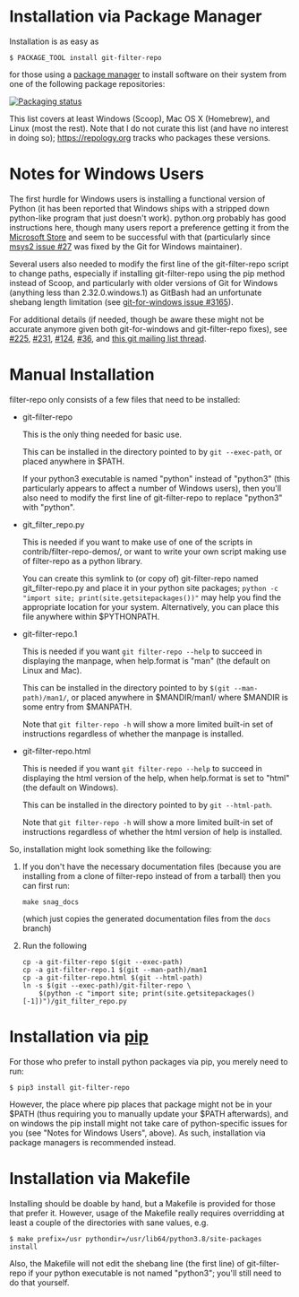 # Installation via Package Manager

Installation is as easy as

    $ PACKAGE_TOOL install git-filter-repo

for those using a [package
manager](https://alternativeto.net/software/yellowdog-updater-modified/?license=opensource)
to install software on their system from one of the following package
repositories:

[![Packaging status](https://repology.org/badge/vertical-allrepos/git-filter-repo.svg)](https://repology.org/project/git-filter-repo/versions)

This list covers at least Windows (Scoop), Mac OS X (Homebrew), and
Linux (most the rest).  Note that I do not curate this list (and have
no interest in doing so); https://repology.org tracks who packages
these versions.


# Notes for Windows Users

The first hurdle for Windows users is installing a functional version
of Python (it has been reported that Windows ships with a stripped
down python-like program that just doesn't work).  python.org probably
has good instructions here, though many users report a preference
getting it from the [Microsoft
Store](https://docs.microsoft.com/en-us/windows/python/beginners) and
seem to be successful with that (particularly since [msys2 issue
#27](https://github.com/msys2/msys2-runtime/pull/27) was fixed by the
Git for Windows maintainer).

Several users also needed to modify the first line of the
git-filter-repo script to change paths, especially if installing
git-filter-repo using the pip method instead of Scoop, and
particularly with older versions of Git for Windows (anything less
than 2.32.0.windows.1) as GitBash had an unfortunate shebang length
limitation (see [git-for-windows issue
#3165](https://github.com/git-for-windows/git/pull/3165)).

For additional details (if needed, though be aware these might not be
accurate anymore given both git-for-windows and git-filter-repo
fixes), see
[#225](https://github.com/newren/git-filter-repo/pull/225),
[#231](https://github.com/newren/git-filter-repo/pull/231),
[#124](https://github.com/newren/git-filter-repo/issues/124),
[#36](https://github.com/newren/git-filter-repo/issues/36), and [this
git mailing list
thread](https://lore.kernel.org/git/nycvar.QRO.7.76.6.2004251610300.18039@tvgsbejvaqbjf.bet/).


# Manual Installation

filter-repo only consists of a few files that need to be installed:

  * git-filter-repo

    This is the only thing needed for basic use.

    This can be installed in the directory pointed to by `git --exec-path`,
    or placed anywhere in $PATH.

    If your python3 executable is named "python" instead of "python3"
    (this particularly appears to affect a number of Windows users),
    then you'll also need to modify the first line of git-filter-repo
    to replace "python3" with "python".

  * git_filter_repo.py

    This is needed if you want to make use of one of the scripts in
    contrib/filter-repo-demos/, or want to write your own script making use
    of filter-repo as a python library.

    You can create this symlink to (or copy of) git-filter-repo named
    git_filter-repo.py and place it in your python site packages; `python
    -c "import site; print(site.getsitepackages())"` may help you find the
    appropriate location for your system.  Alternatively, you can place
    this file anywhere within $PYTHONPATH.

  * git-filter-repo.1

    This is needed if you want `git filter-repo --help` to succeed in
    displaying the manpage, when help.format is "man" (the default on Linux
    and Mac).

    This can be installed in the directory pointed to by `$(git
    --man-path)/man1/`, or placed anywhere in $MANDIR/man1/ where $MANDIR
    is some entry from $MANPATH.

    Note that `git filter-repo -h` will show a more limited built-in set of
    instructions regardless of whether the manpage is installed.

  * git-filter-repo.html

    This is needed if you want `git filter-repo --help` to succeed in
    displaying the html version of the help, when help.format is set to
    "html" (the default on Windows).

    This can be installed in the directory pointed to by `git --html-path`.

    Note that `git filter-repo -h` will show a more limited built-in set of
    instructions regardless of whether the html version of help is
    installed.

So, installation might look something like the following:

1. If you don't have the necessary documentation files (because you
   are installing from a clone of filter-repo instead of from a
   tarball) then you can first run:

   `make snag_docs`

   (which just copies the generated documentation files from the
   `docs` branch)

2. Run the following

   ```
   cp -a git-filter-repo $(git --exec-path)
   cp -a git-filter-repo.1 $(git --man-path)/man1
   cp -a git-filter-repo.html $(git --html-path)
   ln -s $(git --exec-path)/git-filter-repo \
       $(python -c "import site; print(site.getsitepackages()[-1])")/git_filter_repo.py
   ```

# Installation via [pip](https://pip.pypa.io/)

For those who prefer to install python packages via pip, you merely need
to run:

    $ pip3 install git-filter-repo

However, the place where pip places that package might not be in your
$PATH (thus requiring you to manually update your $PATH afterwards),
and on windows the pip install might not take care of python-specific
issues for you (see "Notes for Windows Users", above).  As such,
installation via package managers is recommended instead.


# Installation via Makefile

Installing should be doable by hand, but a Makefile is provided for those
that prefer it.  However, usage of the Makefile really requires overridding
at least a couple of the directories with sane values, e.g.

    $ make prefix=/usr pythondir=/usr/lib64/python3.8/site-packages install

Also, the Makefile will not edit the shebang line (the first line) of
git-filter-repo if your python executable is not named "python3";
you'll still need to do that yourself.
